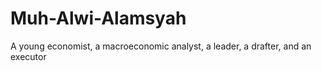 # Muh-Alwi-Alamsyah
A young economist, a macroeconomic analyst, a leader, a drafter, and an executor
